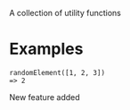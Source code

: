 A collection of utility functions

# Examples

```
randomElement([1, 2, 3])
=> 2
```

New feature added
